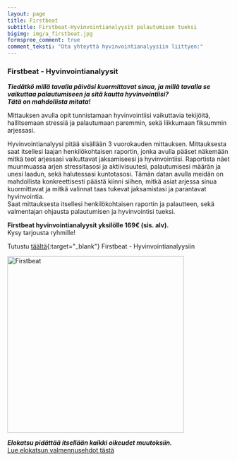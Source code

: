 ```yaml
---
layout: page
title: Firstbeat
subtitle: Firstbeat-Hyvinvointianalyysit palautumisen tueksi
bigimg: img/a_firstbeat.jpg
formspree_comment: true
comment_teksti: "Ota yhteyttä hyvinvointianalyysiin liittyen:"
---
```


### Firstbeat - Hyvinvointianalyysit

***Tiedätkö millä tavalla päiväsi kuormittavat sinua, ja millä tavalla se vaikuttaa palautumiseen ja sitä kautta hyvinvointiisi?  
Tätä on mahdollista mitata!***

Mittauksen avulla opit tunnistamaan hyvinvointiisi vaikuttavia tekijöitä, hallitsemaan stressiä ja palautumaan paremmin, sekä liikkumaan fiksummin arjessasi.

Hyvinvointianalyysi pitää sisällään 3 vuorokauden mittauksen. Mittauksesta saat itsellesi laajan henkilökohtaisen raportin, jonka avulla pääset näkemään mitkä teot arjessasi vaikuttavat jaksamiseesi ja hyvinvointiisi. Raportista näet muunmuassa arjen stressitasosi ja aktiivisuutesi, palautumisesi määrän ja unesi laadun, sekä halutessasi kuntotasosi. Tämän datan avulla meidän on  mahdollista konkreettisesti päästä kiinni siihen, mitkä asiat arjessa sinua kuormittavat ja mitkä valinnat taas tukevat jaksamistasi ja parantavat hyvinvointia.  
Saat mittauksesta itsellesi henkilökohtaisen raportin ja palautteen, sekä valmentajan ohjausta palautumisen ja hyvinvointisi tueksi.

**Firstbeat hyvinvointianalyysit yksilölle 169€ (sis. alv).**  
Kysy tarjousta ryhmille!

Tutustu [täältä](https://www.firstbeat.com/fi/tyo-ja-hyvinvointi/hyvinvointianalyysi/){:target="_blank"} Firstbeat - Hyvinvointianalyysiin



<img src="/img/firstbeat_logo.jpg" alt="Firstbeat" width="400" class="center-block"/> 

**_Elokatsu pidättää itsellään kaikki oikeudet muutoksiin._**  
[Lue elokatsun valmennusehdot tästä](/valmennusehdot)

